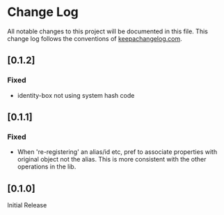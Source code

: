 # Change Log
All notable changes to this project will be documented in this file. This change log follows the conventions of [keepachangelog.com](http://keepachangelog.com/).

## [0.1.2]

### Fixed 
- identity-box not using system hash code

## [0.1.1]

### Fixed

- When 're-registering' an alias/id etc, pref to associate properties with original object
  not the alias. This is more consistent with the other operations in the lib.

## [0.1.0]

Initial Release